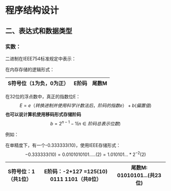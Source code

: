 # 程序结构设计

## 二、表达式和数据类型

### 实数：

二进制在IEEE754标准规定中表示：

在内存存储的逻辑形式：

| S符号位（1为负，0为正） | E阶码 | 尾数M |
| :------------------ | ----- | ----- |

在32位的浮点数中，真正的指数位E：
$$
E= e（转换进制并使用科学计数法后，阶码的指数e） + b(偏置值)
$$
**也可以说计算机使用移码形式存储阶码**
$$
b= 2	 ^ {n-1}- 1 (n∈阶码总表示位数)
$$

例如：

在单精度下，有一个-0.333333(10)，使用IEEE存储形式：
$$
-0.333333(10) = 0.0101010101.....(2) = 1.010101... * 2^{-2} (2)
$$


| S符号位：1（共1位） | E阶码：-2+127 =125(10) 0111 1101（共8位） | 尾数M: 01010101...(共23位) |
| :------------------ | ----- | ----- |
